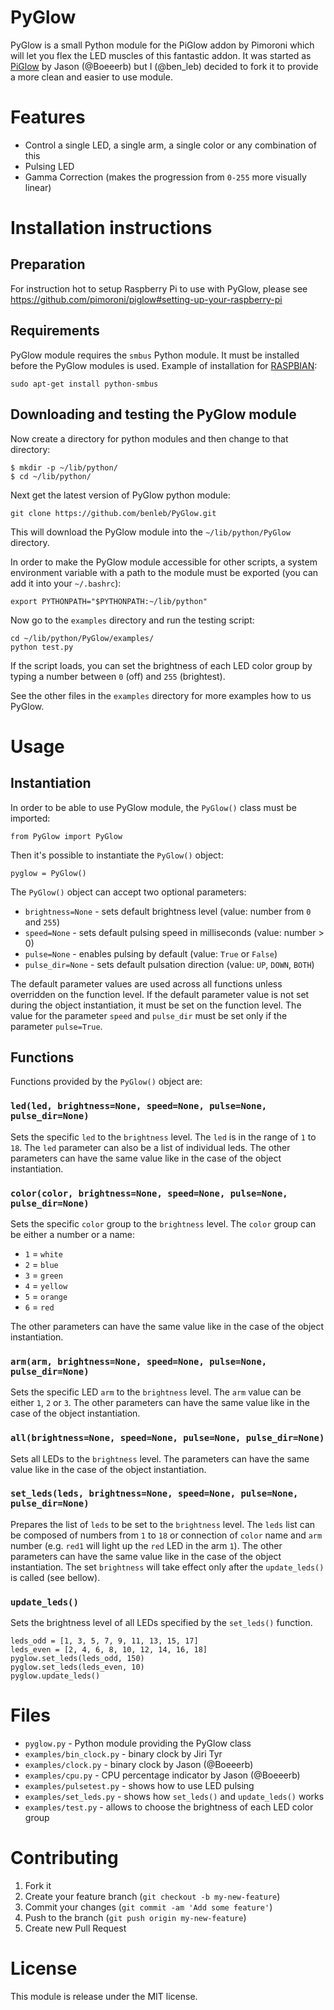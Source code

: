 PyGlow
======

PyGlow is a small Python module for the PiGlow addon by Pimoroni which will let
you flex the LED muscles of this fantastic addon. It was started as
[PiGlow](https://github.com/Boeeerb/PiGlow) by Jason (@Boeeerb) but I
(@ben_leb) decided to fork it to provide a more clean and easier to use module.


Features
========

- Control a single LED, a single arm, a single color or any combination of this
- Pulsing LED
- Gamma Correction (makes the progression from `0-255` more visually linear)


Installation instructions
=========================

Preparation
-----------

For instruction hot to setup Raspberry Pi to use with PyGlow, please see
https://github.com/pimoroni/piglow#setting-up-your-raspberry-pi


Requirements
------------

PyGlow module requires the `smbus` Python module. It must be installed before
the PyGlow modules is used. Example of installation for
[RASPBIAN](http://raspbian.org/):

```
sudo apt-get install python-smbus
```


Downloading and testing the PyGlow module
-----------------------------------------

Now create a directory for python modules and then change to that directory:

```
$ mkdir -p ~/lib/python/
$ cd ~/lib/python/
```

Next get the latest version of PyGlow python module:

```
git clone https://github.com/benleb/PyGlow.git
```

This will download the PyGlow module into the `~/lib/python/PyGlow` directory.

In order to make the PyGlow module accessible for other scripts, a system
environment variable  with a path to the module must be exported (you can add
it into your `~/.bashrc`):

```
export PYTHONPATH="$PYTHONPATH:~/lib/python"
```

Now go to the `examples` directory and run the testing script:

```
cd ~/lib/python/PyGlow/examples/
python test.py
```

If the script loads, you can set the brightness of each LED color group by
typing a number between `0` (off) and `255` (brightest).

See the other files in the `examples` directory for more examples how to us
PyGlow.


Usage
=====

Instantiation
-------------

In order to be able to use PyGlow module, the `PyGlow()` class must be
imported:

```
from PyGlow import PyGlow
```

Then it's possible to instantiate the `PyGlow()` object:

```
pyglow = PyGlow()
```

The `PyGlow()` object can accept two optional parameters:

- `brightness=None` - sets default brightness level (value: number from `0` and
  `255`)
- `speed=None` - sets default pulsing speed in milliseconds (value: number > 0)
- `pulse=None` - enables pulsing by default (value: `True` or `False`)
- `pulse_dir=None` - sets default pulsation direction (value: `UP`, `DOWN`,
   `BOTH`)

The default parameter values are used across all functions unless overridden on
the function level. If the default parameter value is not set during the object
instantiation, it must be set on the function level. The value for the parameter
`speed` and `pulse_dir` must be set only if the parameter `pulse=True`.


Functions
---------

Functions provided by the `PyGlow()` object are:


### `led(led, brightness=None, speed=None, pulse=None, pulse_dir=None)`

Sets the specific `led` to the `brightness` level. The `led` is in the range of
`1` to `18`. The `led` parameter can also be a list of individual leds. The
other parameters can have the same value like in the case of the object
instantiation.


### `color(color, brightness=None, speed=None, pulse=None, pulse_dir=None)`

Sets the specific `color` group to the `brightness` level. The `color` group
can be either a number or a name:

- `1` = `white`
- `2` = `blue`
- `3` = `green`
- `4` = `yellow`
- `5` = `orange`
- `6` = `red`

The other parameters can have the same value like in the case of the object
instantiation.


### `arm(arm, brightness=None, speed=None, pulse=None, pulse_dir=None)`

Sets the specific LED `arm` to the `brightness` level. The `arm` value can be
either `1`, `2` or `3`. The other parameters can have the same value like in
the case of the object instantiation.


### `all(brightness=None, speed=None, pulse=None, pulse_dir=None)`

Sets all LEDs to the `brightness` level. The parameters can have the same value
like in the case of the object instantiation.


### `set_leds(leds, brightness=None, speed=None, pulse=None, pulse_dir=None)`

Prepares the list of `leds` to be set to the `brightness` level. The `leds`
list can be composed of numbers from `1` to `18` or connection of `color` name
and `arm` number (e.g. `red1` will light up the `red` LED in the arm `1`). The
other parameters can have the same value like in the case of the object
instantiation. The set `brightness` will take effect only after the
`update_leds()` is called (see bellow).


### `update_leds()`

Sets the brightness level of all LEDs specified by the `set_leds()` function.

```
leds_odd = [1, 3, 5, 7, 9, 11, 13, 15, 17]
leds_even = [2, 4, 6, 8, 10, 12, 14, 16, 18]
pyglow.set_leds(leds_odd, 150)
pyglow.set_leds(leds_even, 10)
pyglow.update_leds()
```


Files
=====

- `pyglow.py` - Python module providing the PyGlow class
- `examples/bin_clock.py` - binary clock by Jiri Tyr
- `examples/clock.py` - binary clock by Jason (@Boeeerb)
- `examples/cpu.py` - CPU percentage indicator by Jason (@Boeeerb)
- `examples/pulsetest.py` - shows how to use LED pulsing
- `examples/set_leds.py` - shows how `set_leds()` and `update_leds()` works
- `examples/test.py` - allows to choose the brightness of each LED color group


Contributing
============

1. Fork it
2. Create your feature branch (`git checkout -b my-new-feature`)
3. Commit your changes (`git commit -am 'Add some feature'`)
4. Push to the branch (`git push origin my-new-feature`)
5. Create new Pull Request


License
=======

This module is release under the MIT license.
